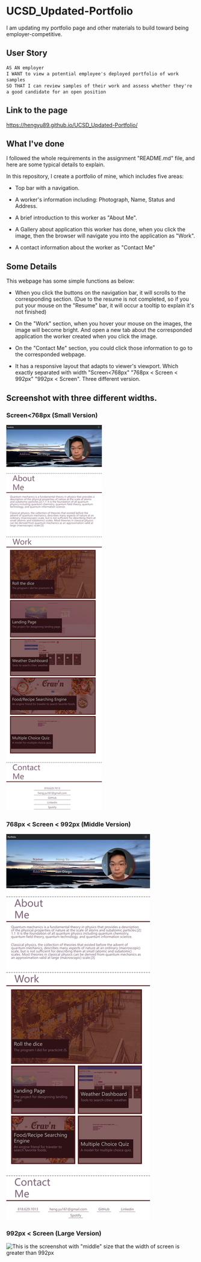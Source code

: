# UCSD_Updated-Portfolio
I am updating my portfolio page and other materials to build toward being employer-competitive.

## User Story

```
AS AN employer
I WANT to view a potential employee's deployed portfolio of work samples
SO THAT I can review samples of their work and assess whether they're a good candidate for an open position
```

## Link to the page
https://hengyu89.github.io/UCSD_Updated-Portfolio/

## What I've done

I followed the whole requirements in the assignment "README.md" file, and here are some typical details to explain.

In this repository, I create a portfolio of mine, which includes five areas:

* Top bar with a navigation.

* A worker's information including: Photograph, Name, Status and Address.

* A brief introduction to this worker as "About Me".

* A Gallery about application this worker has done, when you click the image, then the browser will navigate you into the application as "Work".

* A contact information about the worker as "Contact Me"

## Some Details

This webpage has some simple functions as below:

* When you click the buttons on the navigation bar, it will scrolls to the corresponding section. (Due to the resume is not completed, so if you put your mouse on the "Resume" bar, it will occur a tooltip to explain it's not finished)

* On the "Work" section, when you hover your mouse on the images, the image will become bright. And open a new tab about the corresponded application the worker created when you click the image.

* On the "Contact Me" section, you could click those information to go to the corresponded webpage.

* It has a responsive layout that adapts to viewer's viewport. Which exactly separated with width "Screen<768px" "768px < Screen < 992px" "992px < Screen". Three different version.

## Screenshot with three different widths.

### Screen<768px (Small Version)
![This is the screenshot with "small" size that the width of screen is smaller than 768px](./assets/img/screenshot_small.png)

### 768px < Screen < 992px (Middle Version)
![This is the screenshot with "middle" size that the width of screen is between 768px and 992px](./assets/img/screenshot_middle.png)

### 992px < Screen (Large Version)
![This is the screenshot with "middle" size that the width of screen is greater than 992px](./assets/img/screenshot_large.png)
